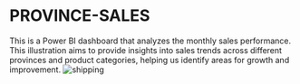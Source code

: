 # PROVINCE-SALES
This is a Power BI dashboard that analyzes the monthly sales performance. This illustration aims to provide insights into sales trends across different provinces and product categories, helping us identify areas for growth and improvement.
![shipping](https://github.com/Freyja1996/PROVINCE-SALES/assets/167980297/559af812-82b7-4453-858f-e51ec881c1c6)
